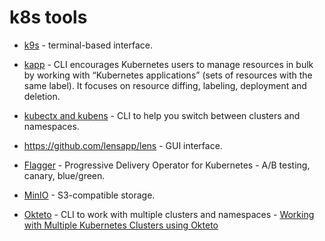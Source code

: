 # k8s tools

* [k9s](k9s.md) - terminal-based interface.
  
* [kapp](https://carvel.dev/kapp/) - CLI encourages Kubernetes users to manage resources in bulk by working with “Kubernetes applications” (sets of resources with the same label). It focuses on resource diffing, labeling, deployment and deletion.
* [kubectx and kubens](https://github.com/ahmetb/kubectx) - CLI to help you switch between clusters and namespaces.
* <https://github.com/lensapp/lens> - GUI interface.
* [Flagger](https://flagger.app/) - Progressive Delivery Operator for Kubernetes - A/B testing, canary, blue/green.
* [MinIO](https://min.io) - S3-compatible storage.
* [Okteto](https://okteto.com/) - CLI to work with multiple clusters and namespaces - [Working with Multiple Kubernetes Clusters using Okteto](https://okteto.com/blog/working-with-multiple-kubernetes-clusters/)